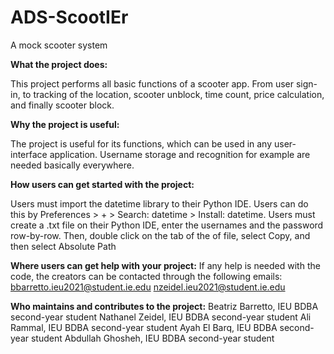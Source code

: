 # ADS-ScootIEr
A mock scooter system 

**What the project does:**

This project performs all basic functions of a scooter app. From user sign-in, to tracking of the location, scooter unblock, time count, price calculation, and finally scooter block. 

**Why the project is useful:**

The project is useful for its functions, which can be used in any user-interface application. Username storage and recognition for example are needed basically everywhere. 

**How users can get started with the project:**

Users must import the datetime library to their Python IDE. Users can do this by Preferences > + > Search: datetime > Install: datetime.
Users must create a .txt file on their Python IDE, enter the usernames and the password row-by-row. Then, double click on the tab of the of file, select Copy, and then select Absolute Path

**Where users can get help with your project:**
If any help is needed with the code, the creators can be contacted through the following emails:
bbarretto.ieu2021@student.ie.edu
nzeidel.ieu2021@student.ie.edu

**Who maintains and contributes to the project:**
Beatriz Barretto, IEU BDBA second-year student
Nathanel Zeidel, IEU BDBA second-year student
Ali Rammal, IEU BDBA second-year student
Ayah El Barq, IEU BDBA second-year student
Abdullah Ghosheh, IEU BDBA second-year student

